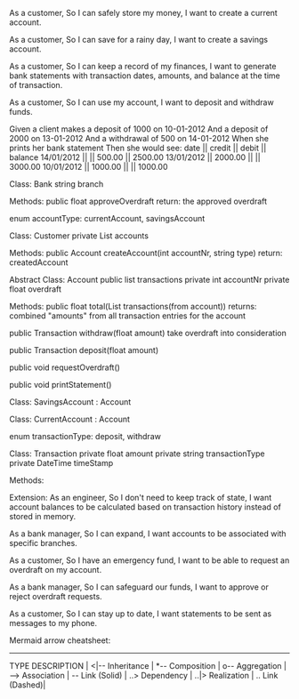 As a customer,
So I can safely store my money,
I want to create a current account.

As a customer,
So I can save for a rainy day,
I want to create a savings account.

As a customer,
So I can keep a record of my finances,
I want to generate bank statements with transaction dates, amounts, and balance at the time of transaction.

As a customer,
So I can use my account,
I want to deposit and withdraw funds.

Given a client makes a deposit of 1000 on 10-01-2012
And a deposit of 2000 on 13-01-2012
And a withdrawal of 500 on 14-01-2012
When she prints her bank statement
Then she would see:
	date       || credit  || debit  || balance
	14/01/2012 ||         || 500.00 || 2500.00
	13/01/2012 || 2000.00 ||        || 3000.00
	10/01/2012 || 1000.00 ||        || 1000.00

Class: Bank
string branch

Methods:
public float approveOverdraft
return: the approved overdraft

enum accountType: currentAccount, savingsAccount

Class: Customer
private List<Account> accounts

Methods:
public Account createAccount(int accountNr, string type)
return: createdAccount


Abstract Class: Account
public list<Transaction> transactions
private int accountNr
private float overdraft

Methods:
public float total(List<Transaction> transactions(from account))
returns: combined "amounts" from all transaction entries for the account

public Transaction withdraw(float amount) take overdraft into consideration

public Transaction deposit(float amount)

public void requestOverdraft()

public void printStatement()


Class: SavingsAccount : Account

Class: CurrentAccount : Account

enum transactionType: deposit, withdraw

Class: Transaction
private float amount
private string transactionType
private DateTime timeStamp

Methods:

Extension:
As an engineer,
So I don't need to keep track of state,
I want account balances to be calculated based on transaction history instead of stored in memory.

As a bank manager,
So I can expand,
I want accounts to be associated with specific branches.

As a customer,
So I have an emergency fund,
I want to be able to request an overdraft on my account.

As a bank manager,
So I can safeguard our funds,
I want to approve or reject overdraft requests.

As a customer,
So I can stay up to date,
I want statements to be sent as messages to my phone.

Mermaid arrow cheatsheet:
______________________
TYPE	DESCRIPTION  |
<|--	Inheritance  |
*--		Composition  |
o--		Aggregation  |
-->		Association  |
--		Link (Solid) |
..>		Dependency   |
..|>	Realization  |
..		Link (Dashed)|